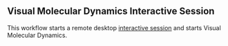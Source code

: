 ## Visual Molecular Dynamics Interactive Session
This workflow starts a remote desktop [interactive session](https://github.com/parallelworks/interactive_session/blob/main/README.md) and starts Visual Molecular Dynamics.